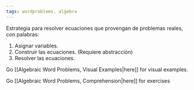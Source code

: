 ```yaml
---
tags: wordproblems, algebra
---
```


Estrategia para resolver ecuaciones que provengan de problemas reales, con palabras:
1. Asignar variables.
2. Construir las ecuaciones. (Requiere abstracción)
3. Resolver las ecuaciones.

Go [[Algebraic Word Problems, Visual Examples|here]] for visual examples.

Go [[Algebraic Word Problems, Comprehension|here]] for exercises